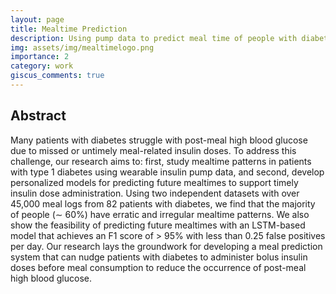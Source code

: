```yaml
---
layout: page
title: Mealtime Prediction
description: Using pump data to predict meal time of people with diabetes
img: assets/img/mealtimelogo.png
importance: 2
category: work
giscus_comments: true
---
```


## Abstract
Many patients with diabetes struggle with post-meal high blood glucose due to missed or untimely meal-related insulin doses. To
address this challenge, our research aims to: first, study mealtime patterns in patients with type 1 diabetes using wearable insulin
pump data, and second, develop personalized models for predicting future mealtimes to support timely insulin dose administration.
Using two independent datasets with over 45,000 meal logs from 82 patients with diabetes, we find that the majority of people
(∼ 60%) have erratic and irregular mealtime patterns. We also show the feasibility of predicting future mealtimes with an
LSTM-based model that achieves an F1 score of > 95% with less than 0.25 false positives per day. Our research lays the
groundwork for developing a meal prediction system that can nudge patients with diabetes to administer bolus insulin doses
before meal consumption to reduce the occurrence of post-meal high blood glucose.
